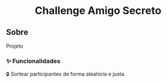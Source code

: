 <h1 align="center"> Challenge Amigo Secreto </h1>

<h2>Sobre</h2>
<p>Projeto </p>

<h3>✨ Funcionalidades</h3>
<p>🔒 Sortear participantes de forma aleatória e justa<p></p>
